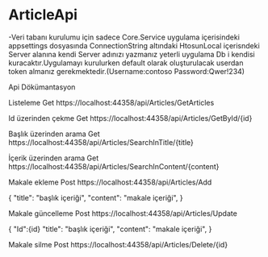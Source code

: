 # ArticleApi

-Veri tabanı kurulumu için sadece Core.Service uygulama içerisindeki appsettings dosyasında
ConnectionString altındaki HtosunLocal içerisndeki Server alanına kendi Server adınızı yazmanız 
yeterli uygulama Db i kendisi kuracaktır.Uygulamayı kurulurken default olarak oluşturulacak
userdan token almanız gerekmektedir.(Username:contoso Password:Qwer!234)

Api Dökümantasyon

Listeleme
Get https://localhost:44358/api/Articles/GetArticles

Id üzerinden çekme
Get https://localhost:44358/api/Articles/GetById/{id}

Başlık üzerinden arama 
Get https://localhost:44358/api/Articles/SearchInTitle/{title}
 
İçerik üzerinden arama 
Get https://localhost:44358/api/Articles/SearchInContent/{content}

Makale ekleme
Post https://localhost:44358/api/Articles/Add

{
    "title": "başlık içeriği",
    "content": "makale içeriği",
}

Makale güncelleme
Post https://localhost:44358/api/Articles/Update

{
    "Id":{id}
    "title": "başlık içeriği",
    "content": "makale içeriği",
}

Makale silme
Post https://localhost:44358/api/Articles/Delete/{id}

